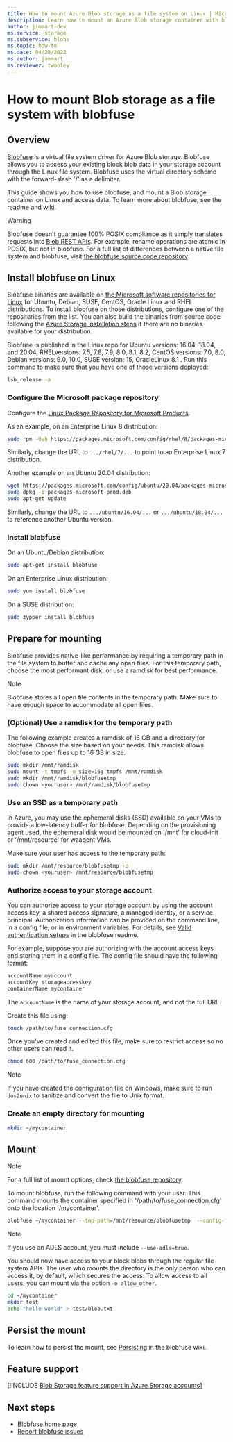 ```yaml
---
title: How to mount Azure Blob storage as a file system on Linux | Microsoft Docs
description: Learn how to mount an Azure Blob storage container with blobfuse, a virtual file system driver on Linux.
author: jimmart-dev
ms.service: storage
ms.subservice: blobs
ms.topic: how-to
ms.date: 04/28/2022
ms.author: jammart
ms.reviewer: twooley
---
```


# How to mount Blob storage as a file system with blobfuse

## Overview

[Blobfuse](https://github.com/Azure/azure-storage-fuse) is a virtual file system driver for Azure Blob storage. Blobfuse allows you to access your existing block blob data in your storage account through the Linux file system. Blobfuse uses the virtual directory scheme with the forward-slash '/' as a delimiter.

This guide shows you how to use blobfuse, and mount a Blob storage container on Linux and access data. To learn more about blobfuse, see the [readme](https://github.com/Azure/azure-storage-fuse) and [wiki](https://github.com/Azure/azure-storage-fuse/wiki).

> [!WARNING]
> Blobfuse doesn't guarantee 100% POSIX compliance as it simply translates requests into [Blob REST APIs](/rest/api/storageservices/blob-service-rest-api). For example, rename operations are atomic in POSIX, but not in blobfuse.
> For a full list of differences between a native file system and blobfuse, visit [the blobfuse source code repository](https://github.com/azure/azure-storage-fuse).

## Install blobfuse on Linux

Blobfuse binaries are available on [the Microsoft software repositories for Linux](/windows-server/administration/Linux-Package-Repository-for-Microsoft-Software) for Ubuntu, Debian, SUSE, CentOS, Oracle Linux and RHEL distributions. To install blobfuse on those distributions, configure one of the repositories from the list. You can also build the binaries from source code following the [Azure Storage installation steps](https://github.com/Azure/azure-storage-fuse/wiki/1.-Installation#option-2---build-from-source) if there are no binaries available for your distribution.

Blobfuse is published in the Linux repo for Ubuntu versions: 16.04, 18.04, and 20.04, RHELversions: 7.5, 7.8, 7.9, 8.0, 8.1, 8.2, CentOS versions: 7.0, 8.0, Debian versions: 9.0, 10.0, SUSE version: 15, OracleLinux  8.1 . Run this command to make sure that you have one of those versions deployed:

```bash
lsb_release -a
```

### Configure the Microsoft package repository

Configure the [Linux Package Repository for Microsoft Products](/windows-server/administration/Linux-Package-Repository-for-Microsoft-Software).

As an example, on an Enterprise Linux 8 distribution:

```bash
sudo rpm -Uvh https://packages.microsoft.com/config/rhel/8/packages-microsoft-prod.rpm
```

Similarly, change the URL to `.../rhel/7/...` to point to an Enterprise Linux 7 distribution.

Another example on an Ubuntu 20.04 distribution:

```bash
wget https://packages.microsoft.com/config/ubuntu/20.04/packages-microsoft-prod.deb
sudo dpkg -i packages-microsoft-prod.deb
sudo apt-get update
```

Similarly, change the URL to `.../ubuntu/16.04/...` or `.../ubuntu/18.04/...` to reference another Ubuntu version.

### Install blobfuse

On an Ubuntu/Debian distribution:

```bash
sudo apt-get install blobfuse
```

On an Enterprise Linux distribution:

```bash
sudo yum install blobfuse
```

On a SUSE distribution:

```bash
sudo zypper install blobfuse
```

## Prepare for mounting

Blobfuse provides native-like performance by requiring a temporary path in the file system to buffer and cache any open files. For this temporary path, choose the most performant disk, or use a ramdisk for best performance.

> [!NOTE]
> Blobfuse stores all open file contents in the temporary path. Make sure to have enough space to accommodate all open files.
>

### (Optional) Use a ramdisk for the temporary path

The following example creates a ramdisk of 16 GB and a directory for blobfuse. Choose the size based on your needs. This ramdisk allows blobfuse to open files up to 16 GB in size.

```bash
sudo mkdir /mnt/ramdisk
sudo mount -t tmpfs -o size=16g tmpfs /mnt/ramdisk
sudo mkdir /mnt/ramdisk/blobfusetmp
sudo chown <youruser> /mnt/ramdisk/blobfusetmp
```

### Use an SSD as a temporary path

In Azure, you may use the ephemeral disks (SSD) available on your VMs to provide a low-latency buffer for blobfuse. Depending on the provisioning agent used, the ephemeral disk would be mounted on '/mnt' for cloud-init or '/mnt/resource' for waagent VMs.

Make sure your user has access to the temporary path:

```bash
sudo mkdir /mnt/resource/blobfusetmp -p
sudo chown <youruser> /mnt/resource/blobfusetmp
```

### Authorize access to your storage account

You can authorize access to your storage account by using the account access key, a shared access signature, a managed identity, or a service principal. Authorization information can be provided on the command line, in a config file, or in environment variables. For details, see [Valid authentication setups](https://github.com/Azure/azure-storage-fuse#valid-authentication-setups) in the blobfuse readme.

For example, suppose you are authorizing with the account access keys and storing them in a config file. The config file should have the following format:

```bash
accountName myaccount
accountKey storageaccesskey
containerName mycontainer
```

The `accountName` is the name of your storage account, and not the full URL.

Create this file using:

```bash
touch /path/to/fuse_connection.cfg
```

Once you've created and edited this file, make sure to restrict access so no other users can read it.

```bash
chmod 600 /path/to/fuse_connection.cfg
```

> [!NOTE]
> If you have created the configuration file on Windows, make sure to run `dos2unix` to sanitize and convert the file to Unix format.

### Create an empty directory for mounting

```bash
mkdir ~/mycontainer
```

## Mount

> [!NOTE]
> For a full list of mount options, check [the blobfuse repository](https://github.com/Azure/azure-storage-fuse#mount-options).
>

To mount blobfuse, run the following command with your user. This command mounts the container specified in '/path/to/fuse_connection.cfg' onto the location '/mycontainer'.

```bash
blobfuse ~/mycontainer --tmp-path=/mnt/resource/blobfusetmp  --config-file=/path/to/fuse_connection.cfg -o attr_timeout=240 -o entry_timeout=240 -o negative_timeout=120
```

> [!NOTE]
> If you use an ADLS account, you must include `--use-adls=true`.

You should now have access to your block blobs through the regular file system APIs. The user who mounts the directory is the only person who can access it, by default, which secures the access. To allow access to all users, you can mount via the option `-o allow_other`.

```bash
cd ~/mycontainer
mkdir test
echo "hello world" > test/blob.txt
```

## Persist the mount

To learn how to persist the mount, see [Persisting](https://github.com/Azure/azure-storage-fuse/wiki/2.-Configuring-and-Running#persisting) in the blobfuse wiki.

## Feature support

[!INCLUDE [Blob Storage feature support in Azure Storage accounts](../../../includes/azure-storage-feature-support.md)]

## Next steps

- [Blobfuse home page](https://github.com/Azure/azure-storage-fuse#blobfuse)
- [Report blobfuse issues](https://github.com/Azure/azure-storage-fuse/issues)
